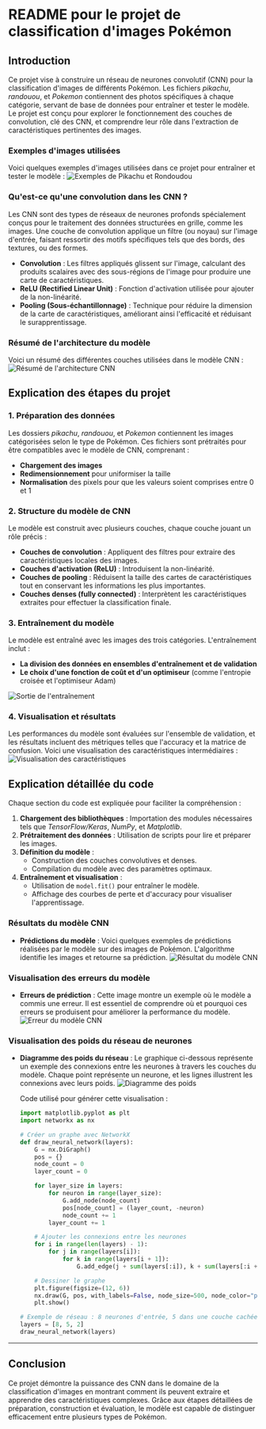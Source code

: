 
# README pour le projet de classification d'images Pokémon


## Introduction



Ce projet vise à construire un réseau de neurones convolutif (CNN) pour la classification d'images de différents Pokémon. Les fichiers *pikachu*, *randouou*, et *Pokemon* contiennent des photos spécifiques à chaque catégorie, servant de base de données pour entraîner et tester le modèle. Le projet est conçu pour explorer le fonctionnement des couches de convolution, clé des CNN, et comprendre leur rôle dans l'extraction de caractéristiques pertinentes des images.

### Exemples d'images utilisées
Voici quelques exemples d'images utilisées dans ce projet pour entraîner et tester le modèle :
![Exemples de Pikachu et Rondoudou](pikabin.png)

### Qu'est-ce qu'une convolution dans les CNN ?

Les CNN sont des types de réseaux de neurones profonds spécialement conçus pour le traitement des données structurées en grille, comme les images. Une couche de convolution applique un filtre (ou noyau) sur l'image d'entrée, faisant ressortir des motifs spécifiques tels que des bords, des textures, ou des formes.

- **Convolution** : Les filtres appliqués glissent sur l'image, calculant des produits scalaires avec des sous-régions de l'image pour produire une carte de caractéristiques.
- **ReLU (Rectified Linear Unit)** : Fonction d'activation utilisée pour ajouter de la non-linéarité.
- **Pooling (Sous-échantillonnage)** : Technique pour réduire la dimension de la carte de caractéristiques, améliorant ainsi l'efficacité et réduisant le surapprentissage.

### Résumé de l'architecture du modèle
Voici un résumé des différentes couches utilisées dans le modèle CNN :
![Résumé de l'architecture CNN](resume_cnn.PNG)

## Explication des étapes du projet

### 1. Préparation des données

Les dossiers *pikachu*, *randouou*, et *Pokemon* contiennent les images catégorisées selon le type de Pokémon. Ces fichiers sont prétraités pour être compatibles avec le modèle de CNN, comprenant :
- **Chargement des images**
- **Redimensionnement** pour uniformiser la taille
- **Normalisation** des pixels pour que les valeurs soient comprises entre 0 et 1

### 2. Structure du modèle de CNN

Le modèle est construit avec plusieurs couches, chaque couche jouant un rôle précis :
- **Couches de convolution** : Appliquent des filtres pour extraire des caractéristiques locales des images.
- **Couches d'activation (ReLU)** : Introduisent la non-linéarité.
- **Couches de pooling** : Réduisent la taille des cartes de caractéristiques tout en conservant les informations les plus importantes.
- **Couches denses (fully connected)** : Interprètent les caractéristiques extraites pour effectuer la classification finale.

### 3. Entraînement du modèle
Le modèle est entraîné avec les images des trois catégories. L'entraînement inclut :
- **La division des données en ensembles d'entraînement et de validation**
- **Le choix d'une fonction de coût et d'un optimiseur** (comme l'entropie croisée et l'optimiseur Adam)

![Sortie de l'entraînement](entrainement_cnn.PNG)

### 4. Visualisation et résultats
Les performances du modèle sont évaluées sur l'ensemble de validation, et les résultats incluent des métriques telles que l'accuracy et la matrice de confusion. Voici une visualisation des caractéristiques intermédiaires :
![Visualisation des caractéristiques](explication.PNG)

## Explication détaillée du code

Chaque section du code est expliquée pour faciliter la compréhension :
1. **Chargement des bibliothèques** : Importation des modules nécessaires tels que *TensorFlow/Keras*, *NumPy*, et *Matplotlib*.
2. **Prétraitement des données** : Utilisation de scripts pour lire et préparer les images.
3. **Définition du modèle** :
   - Construction des couches convolutives et denses.
   - Compilation du modèle avec des paramètres optimaux.
4. **Entraînement et visualisation** :
   - Utilisation de `model.fit()` pour entraîner le modèle.
   - Affichage des courbes de perte et d'accuracy pour visualiser l'apprentissage.

### Résultats du modèle CNN

- **Prédictions du modèle** : Voici quelques exemples de prédictions réalisées par le modèle sur des images de Pokémon. L'algorithme identifie les images et retourne sa prédiction.
  ![Résultat du modèle CNN](resultat_cnn.PNG)

### Visualisation des erreurs du modèle
- **Erreurs de prédiction** : Cette image montre un exemple où le modèle a commis une erreur. Il est essentiel de comprendre où et pourquoi ces erreurs se produisent pour améliorer la performance du modèle.
  ![Erreur du modèle CNN](errur_cnn.PNG)

### Visualisation des poids du réseau de neurones
- **Diagramme des poids du réseau** : Le graphique ci-dessous représente un exemple des connexions entre les neurones à travers les couches du modèle. Chaque point représente un neurone, et les lignes illustrent les connexions avec leurs poids.
  ![Diagramme des poids](poids.png)

  Code utilisé pour générer cette visualisation :
  ```python
  import matplotlib.pyplot as plt
  import networkx as nx
  
  # Créer un graphe avec NetworkX
  def draw_neural_network(layers):
      G = nx.DiGraph()
      pos = {}
      node_count = 0
      layer_count = 0
  
      for layer_size in layers:
          for neuron in range(layer_size):
              G.add_node(node_count)
              pos[node_count] = (layer_count, -neuron)
              node_count += 1
          layer_count += 1
  
      # Ajouter les connexions entre les neurones
      for i in range(len(layers) - 1):
          for j in range(layers[i]):
              for k in range(layers[i + 1]):
                  G.add_edge(j + sum(layers[:i]), k + sum(layers[:i + 1]))
  
      # Dessiner le graphe
      plt.figure(figsize=(12, 6))
      nx.draw(G, pos, with_labels=False, node_size=500, node_color="purple", edge_color="black", arrows=True)
      plt.show()
  
  # Exemple de réseau : 8 neurones d'entrée, 5 dans une couche cachée, et 2 en sortie
  layers = [8, 5, 2]
  draw_neural_network(layers)
  ```

---



## Conclusion

Ce projet démontre la puissance des CNN dans le domaine de la classification d'images en montrant comment ils peuvent extraire et apprendre des caractéristiques complexes. Grâce aux étapes détaillées de préparation, construction et évaluation, le modèle est capable de distinguer efficacement entre plusieurs types de Pokémon.
